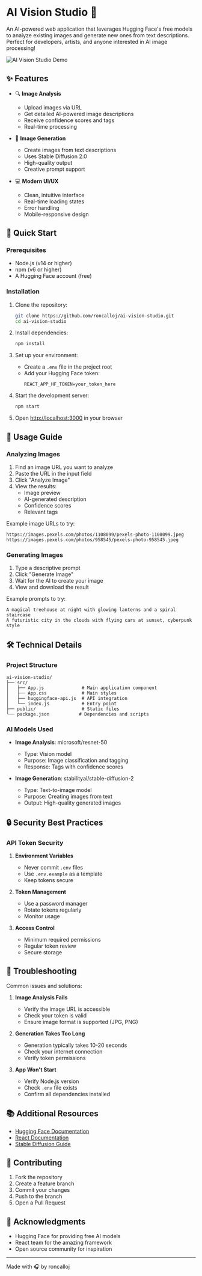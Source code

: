 # AI Vision Studio 🎨

An AI-powered web application that leverages Hugging Face's free models to analyze existing images and generate new ones from text descriptions. Perfect for developers, artists, and anyone interested in AI image processing!

![AI Vision Studio Demo](public/demo.png)

## ✨ Features

- 🔍 **Image Analysis**

  - Upload images via URL
  - Get detailed AI-powered image descriptions
  - Receive confidence scores and tags
  - Real-time processing

- 🎨 **Image Generation**

  - Create images from text descriptions
  - Uses Stable Diffusion 2.0
  - High-quality output
  - Creative prompt support

- 💻 **Modern UI/UX**
  - Clean, intuitive interface
  - Real-time loading states
  - Error handling
  - Mobile-responsive design

## 🚀 Quick Start

### Prerequisites

- Node.js (v14 or higher)
- npm (v6 or higher)
- A Hugging Face account (free)

### Installation

1. Clone the repository:

   ```bash
   git clone https://github.com/roncalloj/ai-vision-studio.git
   cd ai-vision-studio
   ```

2. Install dependencies:

   ```bash
   npm install
   ```

3. Set up your environment:

   - Create a `.env` file in the project root
   - Add your Hugging Face token:
     ```
     REACT_APP_HF_TOKEN=your_token_here
     ```

4. Start the development server:

   ```bash
   npm start
   ```

5. Open [http://localhost:3000](http://localhost:3000) in your browser

## 🎯 Usage Guide

### Analyzing Images

1. Find an image URL you want to analyze
2. Paste the URL in the input field
3. Click "Analyze Image"
4. View the results:
   - Image preview
   - AI-generated description
   - Confidence scores
   - Relevant tags

Example image URLs to try:

```
https://images.pexels.com/photos/1108099/pexels-photo-1108099.jpeg
https://images.pexels.com/photos/958545/pexels-photo-958545.jpeg
```

### Generating Images

1. Type a descriptive prompt
2. Click "Generate Image"
3. Wait for the AI to create your image
4. View and download the result

Example prompts to try:

```
A magical treehouse at night with glowing lanterns and a spiral staircase
A futuristic city in the clouds with flying cars at sunset, cyberpunk style
```

## 🛠️ Technical Details

### Project Structure

```
ai-vision-studio/
├── src/
│   ├── App.js              # Main application component
│   ├── App.css             # Main styles
│   ├── huggingface-api.js  # API integration
│   └── index.js            # Entry point
├── public/                 # Static files
└── package.json           # Dependencies and scripts
```

### AI Models Used

- **Image Analysis**: microsoft/resnet-50

  - Type: Vision model
  - Purpose: Image classification and tagging
  - Response: Tags with confidence scores

- **Image Generation**: stabilityai/stable-diffusion-2
  - Type: Text-to-image model
  - Purpose: Creating images from text
  - Output: High-quality generated images

## 🔒 Security Best Practices

### API Token Security

1. **Environment Variables**

   - Never commit `.env` files
   - Use `.env.example` as a template
   - Keep tokens secure

2. **Token Management**

   - Use a password manager
   - Rotate tokens regularly
   - Monitor usage

3. **Access Control**
   - Minimum required permissions
   - Regular token review
   - Secure storage

## 🔧 Troubleshooting

Common issues and solutions:

1. **Image Analysis Fails**

   - Verify the image URL is accessible
   - Check your token is valid
   - Ensure image format is supported (JPG, PNG)

2. **Generation Takes Too Long**

   - Generation typically takes 10-20 seconds
   - Check your internet connection
   - Verify token permissions

3. **App Won't Start**
   - Verify Node.js version
   - Check `.env` file exists
   - Confirm all dependencies installed

## 📚 Additional Resources

- [Hugging Face Documentation](https://huggingface.co/docs)
- [React Documentation](https://reactjs.org/)
- [Stable Diffusion Guide](https://huggingface.co/blog/stable_diffusion)

## 🤝 Contributing

1. Fork the repository
2. Create a feature branch
3. Commit your changes
4. Push to the branch
5. Open a Pull Request

## 🙏 Acknowledgments

- Hugging Face for providing free AI models
- React team for the amazing framework
- Open source community for inspiration

---

Made with 🎧 by roncalloj
